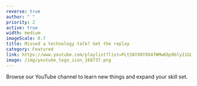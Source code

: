 ```yaml
---
reverse: true
author: " "
priority: 2
active: true
width: medium
imageScale: 0.7
title: Missed a technology talk? Get the replay
category: Featured
link: https://www.youtube.com/playlist?list=PLtS6YX0YOX4fWMwKbp9blyI1GLdXlbWjY
image: /img/youtube_logo_icon_168737.png
---
```


Browse our YouTube channel to learn new things and expand your skill set.